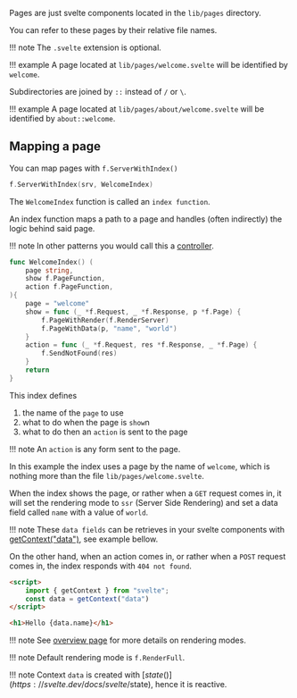 Pages are just svelte components located in the `lib/pages` directory.

You can refer to these pages by their relative file names.

!!! note
	The `.svelte` extension is optional.

!!! example
	A page located at `lib/pages/welcome.svelte` will be identified by `welcome`.

Subdirectories are joined by `::` instead of `/` or `\`.

!!! example
	A page located at `lib/pages/about/welcome.svelte` will be identified by `about::welcome`.


## Mapping a page

You can map pages with `f.ServerWithIndex()`

```go
f.ServerWithIndex(srv, WelcomeIndex)
```

The `WelcomeIndex` function is called an `index function`.

An index function maps a path to a page and handles (often indirectly) the logic behind said page.

!!! note
	In other patterns you would call this a [controller](https://en.wikipedia.org/wiki/Model%E2%80%93view%E2%80%93controller).

```go
func WelcomeIndex() (
	page string,
	show f.PageFunction,
	action f.PageFunction,
){
	page = "welcome"
	show = func (_ *f.Request, _ *f.Response, p *f.Page) {
		f.PageWithRender(f.RenderServer)
		f.PageWithData(p, "name", "world")
	}
	action = func (_ *f.Request, res *f.Response, _ *f.Page) {
		f.SendNotFound(res)
	}
	return
}
```

This index defines 

1. the name of the `page` to use
2. what to do when the page is `show`n
3. what to do then an `action` is sent to the page

!!! note
	An `action` is any form sent to the page.

In this example the index uses a page by the name of `welcome`, which is nothing more than the file `lib/pages/welcome.svelte`.

When the index shows the page, or rather when a `GET` request comes in, 
it will set the rendering mode to `ssr` (Server Side Rendering) and set a
data field called `name` with a value of `world`.

!!! note
	These `data fields` can be retrieves in your svelte components with [getContext("data")](https://svelte.dev/docs/svelte/svelte#getContext), see example bellow.

On the other hand, when an action comes in, or rather when a `POST` request comes in,
the index responds with `404 not found`.



```html
<script>
    import { getContext } from "svelte";
    const data = getContext("data")
</script>

<h1>Hello {data.name}</h1>
```

!!! note
	See [overview page](./overview.md) for more details on rendering modes.

!!! note
	Default rendering mode is `f.RenderFull`.

!!! note
	Context `data` is created with [$state()](https://svelte.dev/docs/svelte/$state), hence it is reactive.